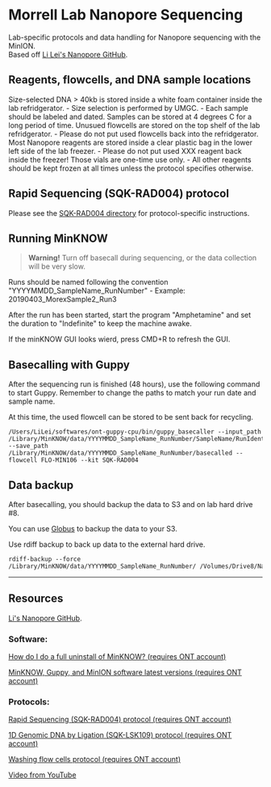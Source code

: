 # Morrell Lab Nanopore Sequencing
Lab-specific protocols and data handling for Nanopore sequencing with the MinION.  
Based off [Li Lei's Nanopore GitHub](https://github.com/lilei1/Nanopore_sequencing/blob/master).

## Reagents, flowcells, and DNA sample locations
Size-selected DNA > 40kb is stored inside a white foam container inside the lab refridgerator.
    - Size selection is performed by UMGC.
    - Each sample should be labeled and dated. Samples can be stored at 4 degrees C for a long period of time.
Unusued flowcells are stored on the top shelf of the lab refridgerator.
    - Please do not put used flowcells back into the refridgerator.
Most Nanopore reagents are stored inside a clear plastic bag in the lower left side of the lab freezer.
    - Please do not put used XXX reagent back inside the freezer! Those vials are one-time use only.
    - All other reagents should be kept frozen at all times unless the protocol specifies otherwise.

## Rapid Sequencing (SQK-RAD004) protocol

Please see the [SQK-RAD004 directory]() for protocol-specific instructions.

## Running MinKNOW

> **Warning!** Turn off basecall during sequencing, or the data collection will be very slow.

Runs should be named following the convention "YYYYMMDD_SampleName_RunNumber"
    - Example: 20190403_MorexSample2_Run3

After the run has been started, start the program "Amphetamine" and set the duration to "Indefinite" to keep the machine awake.

If the minKNOW GUI looks wierd, press CMD+R to refresh the GUI.

## Basecalling with Guppy

After the sequencing run is finished (48 hours), use the following command to start Guppy. Remember to change the paths to match your run date and sample name.

At this time, the used flowcell can be stored to be sent back for recycling.

```
/Users/LiLei/softwares/ont-guppy-cpu/bin/guppy_basecaller --input_path /Library/MinKNOW/data/YYYYMMDD_SampleName_RunNumber/SampleName/RunIdentifier/fast5 --save_path /Library/MinKNOW/data/YYYYMMDD_SampleName_RunNumber/basecalled --flowcell FLO-MIN106 --kit SQK-RAD004
```

## Data backup

After basecalling, you should backup the data to S3 and on lab hard drive #8.

You can use [Globus](https://app.globus.org/file-manager?destination_id=fb6f1c6b-86b1-11e8-9571-0a6d4e044368&destination_path=%2F~%2FScratch%2F&origin_id=d865fc6a-2db3-11e6-8070-22000b1701d1&origin_path=%2F~%2F) to backup the data to your S3.

Use rdiff backup to back up data to the external hard drive.

```
rdiff-backup --force /Library/MinKNOW/data/YYYYMMDD_SampleName_RunNumber/ /Volumes/Drive8/Nanopore/YYYYMMDD_SampleName_RunNumber/
```

---

## Resources

[Li's Nanopore GitHub](https://github.com/lilei1/Nanopore_sequencing/blob/master).

### Software:

[How do I do a full uninstall of MinKNOW? (requires ONT account)](https://community.nanoporetech.com/support/faq/test1/minknow/troubleshooting-MinKNOW/how-do-i-do-a-full-uninstall-of-minknow)

[MinKNOW, Guppy, and MinION software latest versions (requires ONT account)](https://community.nanoporetech.com/downloads)

### Protocols:

[Rapid Sequencing (SQK-RAD004) protocol (requires ONT account)](https://community.nanoporetech.com/protocols/rapid-sequencing-sqk-rad004/v/RSE_9046_v1_revF_17Nov2017)

[1D Genomic DNA by Ligation (SQK-LSK109) protocol (requires ONT account)](https://community.nanoporetech.com/protocols/1d-gDNA-sqk-lsk109/v/GDE_9063_v109_revG_23May2018)

[Washing flow cells protocol (requires ONT account)](https://community.nanoporetech.com/protocols/washing-minion-flow-cells/v/WKE_1012_v1_revN_08Apr2016)

[Video from YouTube](https://www.youtube.com/watch?v=IRTdK0kl9v4)
